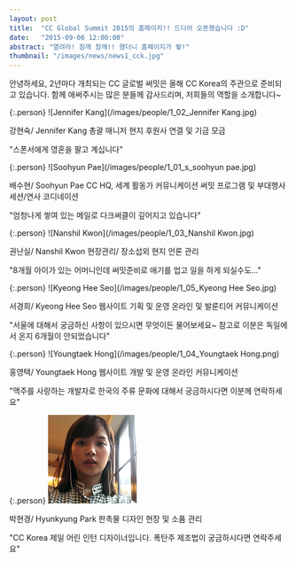 ```yaml
---
layout: post
title:  "CC Global Summit 2015의 홈페이지!! 드디어 오픈했습니다 :D"
date:   "2015-09-06 12:00:00"
abstract: "열려라! 참깨 참깨!! 했더니 홈페이지가 뙇!"
thumbnail: "/images/news/news1_cck.jpg"
---
```


안녕하세요, 2년마다 개최되는 CC 글로벌 써밋은 올해 CC Korea의 주관으로 준비되고 있습니다. 함께 애써주시는 많은 분들께 감사드리며, 저희들의 역할을 소개합니다~

{:.person}
![Jennifer Kang](/images/people/1_02_Jennifer Kang.jpg)

강현숙/ Jennifer Kang
총괄 매니저
현지 후원사 연결 및 기금 모금
    
"스폰서에게 영혼을 팔고 계십니다" 

{:.person}
![Soohyun Pae](/images/people/1_01_s_soohyun pae.jpg)

배수현/ Soohyun Pae 
CC HQ, 세계 활동가 커뮤니케이션
써밋 프로그램 및 부대행사
세션/연사 코디네이션

"엄청나게 쌓여 있는 메일로 다크써클이 깊어지고 있습니다" 
 
{:.person}
![Nanshil Kwon](/images/people/1_03_Nanshil Kwon.jpg)

권난실/ Nanshil Kwon
현장관리/ 장소섭외
현지 언론 관리    

"8개월 아이가 있는 어머니인데 써밋준비로 애기를 업고 일을 하게 되실수도..." 

{:.person}
![Kyeong Hee Seo](/images/people/1_05_Kyeong Hee Seo.jpg)

서경희/ Kyeong Hee Seo
웹사이트 기획 및 운영
온라인 및 발룬티어 커뮤니케이션

"서울에 대해서 궁금하신 사항이 있으시면 무엇이든 물어보세요~  참고로 이분은 독일에서 온지 6개월이 안되었습니다" 

{:.person}
![Youngtaek Hong](/images/people/1_04_Youngtaek Hong.png)

홍영택/ Youngtaek Hong
웹사이트 개발 및 운영
온라인 커뮤니케이션

"맥주를 사랑하는 개발자로 한국의 주류 문화에 대해서 궁금하시다면 이분께 연락하세요" 

{:.person}
![Hyunkyung Park](/images/people/1_06_Hyunkyung%20Park.jpg)

박현경/ Hyunkyung Park
판촉물 디자인
현장 및 소품 관리

"CC Korea 제일 어린 인턴 디자이너입니다. 폭탄주 제조법이 궁금하시다면 연락주세요" 
